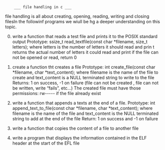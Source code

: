 		___ file handling in c ___

file handling is all about creating, opening, reading, writing and closing filesIn the followinf programs we wiull be hg a deeper understanding on this topic.


0. write a function that reads a test file and prints it to the POSIX standard output
	Prototype: ssize_t read_textfile(const char *filename, size_t 		letters);
	where letters is the number of letters it should read and prin		t
	returns the actual number of letters it could read and print
	if the file can not be opened or read, return 0


1. create a function tht creates a file
	Prototype: int create_file(const char *filename, char *text_content);
	where filename is the name of the file to create and 
	text_content is a NULL terminated string to write to the file
	Returns: 1 on success, -1 on failure (file can not be created
	, file can not be written, write “fails”, etc…)
	The created file must have those permissions: rw----- if the 
	file already exist


2. write a function that appends a texts at the end of a file.
	Prototype: int append_text_to_file(const char *filename, char *text_content);
	where filename is the name of the file and text_content is 
	the NULL terminated string to add at the end of the file
	Return: 1 on success and -1 on failure


3. write a function that copies the content of a file to another file

4. write a program that displays the information contained in the ELF header at the start of the EFL file
